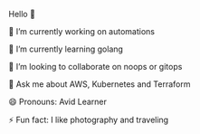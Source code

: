 Hello  👋

🔭 I’m currently working on automations

🌱 I’m currently learning golang

👯 I’m looking to collaborate on noops or gitops

💬 Ask me about AWS, Kubernetes and Terraform

😄 Pronouns: Avid Learner

⚡ Fun fact: I like photography and traveling
